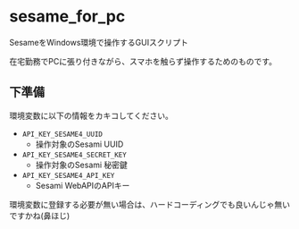 # sesame_for_pc

SesameをWindows環境で操作するGUIスクリプト

在宅勤務でPCに張り付きながら、スマホを触らず操作するためのものです。

## 下準備

環境変数に以下の情報をカキコしてください。

- `API_KEY_SESAME4_UUID`
  - 操作対象のSesami UUID
- `API_KEY_SESAME4_SECRET_KEY`
  - 操作対象のSesami 秘密鍵
- `API_KEY_SESAME4_API_KEY`
  - Sesami WebAPIのAPIキー

環境変数に登録する必要が無い場合は、ハードコーディングでも良いんじゃ無いですかね(鼻ほじ)